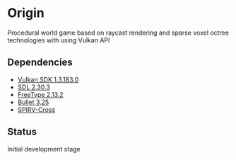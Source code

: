 # Origin
Procedural world game based on raycast rendering and sparse voxel octree technologies with using Vulkan API

## Dependencies
- [Vulkan SDK 1.3.183.0](https://vulkan.lunarg.com)
- [SDL 2.30.3](https://www.libsdl.org)
- [FreeType 2.13.2](https://www.freetype.org)
- [Bullet 3.25](http://bulletphysics.org/wordpress)
- [SPIRV-Cross](https://github.com/KhronosGroup/SPIRV-Cross)

## Status
Initial development stage
